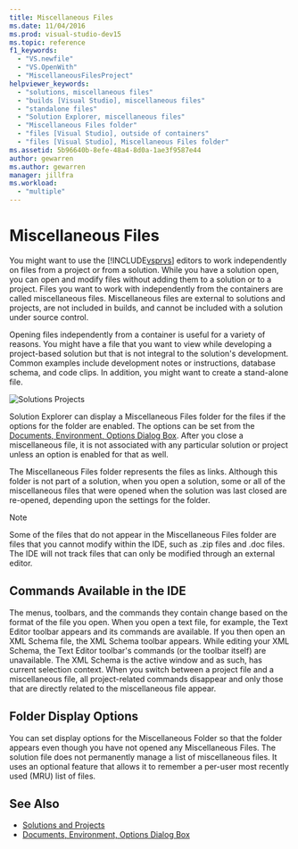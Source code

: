 ```yaml
---
title: Miscellaneous Files
ms.date: 11/04/2016
ms.prod: visual-studio-dev15
ms.topic: reference
f1_keywords:
  - "VS.newfile"
  - "VS.OpenWith"
  - "MiscellaneousFilesProject"
helpviewer_keywords:
  - "solutions, miscellaneous files"
  - "builds [Visual Studio], miscellaneous files"
  - "standalone files"
  - "Solution Explorer, miscellaneous files"
  - "Miscellaneous Files folder"
  - "files [Visual Studio], outside of containers"
  - "files [Visual Studio], Miscellaneous Files folder"
ms.assetid: 5b96640b-8efe-48a4-8d0a-1ae3f9587e44
author: gewarren
ms.author: gewarren
manager: jillfra
ms.workload:
  - "multiple"
---
```

# Miscellaneous Files
You might want to use the [!INCLUDE[vsprvs](../../code-quality/includes/vsprvs_md.md)] editors to work independently on files from a project or from a solution. While you have a solution open, you can open and modify files without adding them to a solution or to a project. Files you want to work with independently from the containers are called miscellaneous files. Miscellaneous files are external to solutions and projects, are not included in builds, and cannot be included with a solution under source control.

 Opening files independently from a container is useful for a variety of reasons. You might have a file that you want to view while developing a project-based solution but that is not integral to the solution's development. Common examples include development notes or instructions, database schema, and code clips. In addition, you might want to create a stand-alone file.

 ![Solutions Projects](../../ide/reference/media/projects_solutions_misc.gif)

 Solution Explorer can display a Miscellaneous Files folder for the files if the options for the folder are enabled. The options can be set from the [Documents, Environment, Options Dialog Box](../../ide/reference/documents-environment-options-dialog-box.md). After you close a miscellaneous file, it is not associated with any particular solution or project unless an option is enabled for that as well.

 The Miscellaneous Files folder represents the files as links. Although this folder is not part of a solution, when you open a solution, some or all of the miscellaneous files that were opened when the solution was last closed are re-opened, depending upon the settings for the folder.

> [!NOTE]
> Some of the files that do not appear in the Miscellaneous Files folder are files that you cannot modify within the IDE, such as .zip files and .doc files. The IDE will not track files that can only be modified through an external editor.


## Commands Available in the IDE
 The menus, toolbars, and the commands they contain change based on the format of the file you open. When you open a text file, for example, the Text Editor toolbar appears and its commands are available. If you then open an XML Schema file, the XML Schema toolbar appears. While editing your XML Schema, the Text Editor toolbar's commands (or the toolbar itself) are unavailable. The XML Schema is the active window and as such, has current selection context. When you switch between a project file and a miscellaneous file, all project-related commands disappear and only those that are directly related to the miscellaneous file appear.

## Folder Display Options
 You can set display options for the Miscellaneous Folder so that the folder appears even though you have not opened any Miscellaneous Files. The solution file does not permanently manage a list of miscellaneous files. It uses an optional feature that allows it to remember a per-user most recently used (MRU) list of files.

## See Also

- [Solutions and Projects](../../ide/solutions-and-projects-in-visual-studio.md)
- [Documents, Environment, Options Dialog Box](../../ide/reference/documents-environment-options-dialog-box.md)